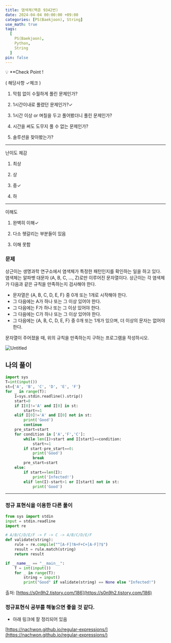 ```yaml
---
title: 염색체(백준 9342번)
date: 2024-04-04 00:00:00 +09:00
categories: [PS(Baekjoon), String]
use_math: true
tags:
  [
    PS(Baekjoon),
    Python,
    String
  ]
pin: false
---
```


💡 **Check Point !

( 해당사항 ✓체크 )

1. 막힘 없이 수월하게 풀린 문제인가? 

2. 1시간이내로 풀렸던 문제인가?✓

3. 1시간 이상 or 며칠을 두고 풀어봤더니 풀린 문제인가?

4. 시간을 써도 도무지 풀 수 없는 문제인가?

5. 솔루션을 찾아봤는가?

---

난이도 체감

1. 최상

2. 상

3. 중✓

4. 하

---

이해도

1. 완벽히 이해✓

2. 다소 헷갈리는 부분들이 있음

3. 이해 못함

### 문제

상근이는 생명과학 연구소에서 염색체가 특정한 패턴인지를 확인하는 일을 하고 있다. 염색체는 알파벳 대문자 (A, B, C, ..., Z)로만 이루어진 문자열이다. 상근이는 각 염색체가 다음과 같은 규칙을 만족하는지 검사해야 한다.

- 문자열은 {A, B, C, D, E, F} 중 0개 또는 1개로 시작해야 한다.
- 그 다음에는 A가 하나 또는 그 이상 있어야 한다.
- 그 다음에는 F가 하나 또는 그 이상 있어야 한다.
- 그 다음에는 C가 하나 또는 그 이상 있어야 한다.
- 그 다음에는 {A, B, C, D, E, F} 중 0개 또는 1개가 있으며, 더 이상의 문자는 없어야 한다.

문자열이 주어졌을 때, 위의 규칙을 만족하는지 구하는 프로그램을 작성하시오.

![Untitled](https://github.com/gihuni99/gihuni99.github.io/assets/90080065/3974867a-ebe5-4444-a38d-254b4eedd2d1)

## 나의 풀이

```python
import sys
T=int(input())
st={'A', 'B', 'C', 'D', 'E', 'F'}
for _ in range(T):
    I=sys.stdin.readline().strip()
    start=0
    if I[0]!='A' and I[0] in st:
        start+=1
    elif I[0]!='A' and I[0] not in st:
        print('Good')
        continue
    pre_start=start
    for condition in ['A','F','C']:
        while len(I)>start and I[start]==condition:
            start+=1
        if start-pre_start==0:
            print('Good')
            break
        pre_start=start
    else:
        if start==len(I):
            print('Infected!')
        elif len(I)-start>1 or I[start] not in st:
            print('Good')
```

---

### 정규 표현식을 이용한 다른 풀이

```python
from sys import stdin
input = stdin.readline
import re

# A/B/C/D/E/F -> F -> C -> A/B/C/D/E/F
def validate(string):
    rule = re.compile("^[A-F]?A+F+C+[A-F]?$")
    result = rule.match(string)
    return result

if __name__ == "__main__":
    T = int(input())
    for _ in range(T):
        string = input()
        print("Good" if validate(string) == None else "Infected!")
```

출처: [https://s0n9h2.tistory.com/186](https://s0n9h2.tistory.com/186)

### 정규표현식 공부를 해놓으면 좋을 것 같다.

- 아래 링크에 잘 정리되어 있음

[https://nachwon.github.io/regular-expressions/](https://nachwon.github.io/regular-expressions/)